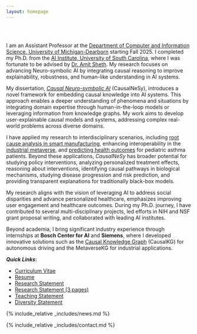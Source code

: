 ```yaml
---
layout: homepage
---
```


<h1 id="about-me"></h1>

<h2 style="margin: 60px 0px 10px;"></h2>

I am an Assistant Professor at the [Department of Computer and Information Science, University of Michigan-Dearborn](https://mcommunity.umich.edu/person/jaimini) starting Fall 2025. 
I completed my Ph.D. from the [AI Institute, University of South Carolina](https://aiisc.ai/), where I was fortunate to be advised by [Dr. Amit Sheth](https://amit.aiisc.ai/). My research focuses on advancing Neuro-symbolic AI by integrating causal reasoning to improve explainability, robustness, and human-like understanding in AI systems. 

My dissertation, *[Causal Neuro-symbolic AI](https://ieeexplore.ieee.org/document/10570374)* (CausalNeSy), introduces a novel framework for embedding causal knowledge into AI systems. This approach enables a deeper understanding of phenomena and situations by integrating domain expertise through human-in-the-loop models or leveraging information from knowledge graphs. My work aims to develop user-explainable causal models and systems, addressing complex real-world problems across diverse domains.

I have applied my research to interdisciplinary scenarios, including [root cause analysis in smart manufacturing](https://scholarcommons.sc.edu/cgi/viewcontent.cgi?article=1633&context=aii_fac_pub), enhancing interoperability in the [industrial metaverse](https://ieeexplore.ieee.org/abstract/document/10018009), and [predicting health outcomes](https://ieeexplore.ieee.org/abstract/document/10628667) for pediatric asthma patients. Beyond these applications, *CausalNeSy* has broader potential for studying policy interventions, analyzing personalized treatment effects, reasoning about interventions, identifying causal pathways in biological mechanisms, studying disease progression and risk prediction, and providing transparent explanations for traditionally black-box models.

My research aligns with the vision of leveraging AI to address social disparities and advance personalized healthcare, emphasizes improving user engagement and healthcare outcomes. During my Ph.D. journey, I have contributed to several multi-disciplinary projects, led efforts in NIH and NSF grant proposal writing, and collaborated with leading AI institutes.

Beyond academia, I bring significant industry experience through internships at <strong>Bosch Center for AI</strong> and <strong>Siemens</strong>, where I developed innovative solutions such as the [Causal Knowledge Graph](https://ieeexplore.ieee.org/abstract/document/9706608) (CausalKG) for autonomous driving and the MetaverseKG for industrial applications.

***Quick Links***: 
- [Curriculum Vitae](https://github.com/utkarshani/utkarshani.github.io/blob/main/CurriculumVitae_Utkarshani.pdf)
- [Resume](https://github.com/utkarshani/utkarshani.github.io/blob/289dd032f56553af749d8ae47b8a5af48dd09f54/Resume_Utkarshani.pdf)
- [Research Statement](https://github.com/utkarshani/utkarshani.github.io/blob/main/ResearchStatement_Utkarshani.pdf)
- [Research Statement (3 pages)](https://github.com/utkarshani/utkarshani.github.io/blob/main/ResearchStatement%20Short3Pages_Utkarshani.pdf)
- [Teaching Statement](https://github.com/utkarshani/utkarshani.github.io/blob/main/TeachingStatement_Utkarshani.pdf)
- [Diversity Statement](https://github.com/utkarshani/utkarshani.github.io/blob/main/DiversityStatement_Utkarshani.pdf)
<!-- <strong style="color:#e74d3c; font-weight:600"><strong style="color:#e74d3c; font-weight:600">I am actively looking for self-motivated Ph.D. students with interests in computer vision and machine learning. If you are interested, please send me an email. You may see details [here](./openings/).</strong> -->

{% include_relative _includes/news.md %}

{% include_relative _includes/contact.md %}

